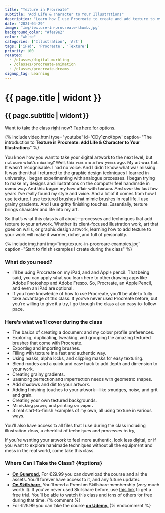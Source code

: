 ```yaml
---
title: "Texture in Procreate"
subtitle: "Add Life & Character to Your Illustrations"
description: "Learn how I use Procreate to create and add texture to my illustrations."
date: "2024-04-29"
image: "img/texture-in-procreate-thumb.jpg"
background_color: "#fea9e2"
color: "white"
categories: ['Illustration', 'Art']
tags: ['iPad', 'Procreate', 'Texture']
priority: 100
related:
  - /classes/digital-marbling
  - /classes/procreate-animation
  - /classes/procreate-dreams
signup_tag: Learning
---
```


# {{ page.title | widont }}
## {{ page.subtitle | widont }}

Want to take the class right now? [Tap here for options.](#options)

{% include video.html type="youtube" id='CDy1znxXbpw' caption="The introduction to **Texture in Procreate: Add Life & Character to Your Illustrations**" %}

You know how you want to take your digital artwork to the next level, but not sure what’s missing? Well, this was me a few years ago. My art was flat. It wasn’t recognisable. I had no voice. And I didn’t know what was missing. It was then that I returned to the graphic design techniques I learned in university. I began experimenting with analogue processes. I began trying to make my designs and illustrations on the computer feel handmade in some way. And this began my love affair with texture. And over the last few years I’ve really found my style and voice. And a lot of it comes from how I use texture. I use textured brushes that mimic brushes in real life. I use grainy gradients. And I use gritty finishing touches. Essentially, texture brings character and life into my art.

So that’s what this class is all about—processes and techniques that add texture to your artwork. Whether its client-focused illustration work, art that goes on walls, or graphic design artwork, learning how to add texture to your work will make it warmer, richer, and full of personality.

{% include img.html img="img/texture-in-procreate-examples.jpg" caption="Start to finish examples I create during the class" %}

### What do you need?

- I’ll be using Procreate on my iPad, and and Apple pencil. That being said, you can apply what you learn here to other drawing apps like Adobe Photoshop and Adobe Fresco. So, Procreate, an Apple Pencil, and even an iPad are optional.
- If you have knowledge of how to use Procreate, you’ll be able to fully take advantage of this class. If you’ve never used Procreate before, but you’re willing to give it a try, I go through the class at an easy-to-follow pace.

### Here’s what we’ll cover during the class

- The basics of creating a document and my colour profile preferences.
- Exploring, duplicating, tweaking, and grouping the amazing textured brushes that come with Procreate.
- Exporting and importing brushes.
- Filling with texture in a fast and authentic way.
- Using masks, alpha locks, and clipping masks for easy texturing.
- Blend modes and a quick and easy hack to add depth and dimension to your work.
- Creating grainy gradients.
- Balancing perfection and imperfection needs with geometric shapes.
- Add shadows and dirt to your artwork.
- Adding finishing touches to your artwork—like smudges, noise, and grit and grain.
- Creating your own textured backgrounds.
- Mimicking paper, and printing on paper.
- 3 real start-to-finish examples of my own, all using texture in various ways.

You’ll also have access to all files that I use during the class including illustration ideas, a checklist of techniques and processes to try, 

If you’re wanting your artwork to feel more authentic, look less digital, or if you want to explore handmade techniques without all the equipment and mess in the real world, come take this class.

### Where Can I Take the Class? {#options}

- [**On Gumroad.**](https://richarmstrong.gumroad.com/l/texture-in-procreate) For €29.99 you can download the course and all the assets. You’ll forever have access to it, and any future updates.
- [**On Skillshare.**](https://skl.sh/4aWAtQs) You’ll need a Premium Skillshare membership (very much worth it). If you’ve never used Skillshare before, use [this link](https://skl.sh/4aWAtQs) to get a free trial. You’ll be able to watch this class and tons of others for free during that time.
{% comment %}
- For €29.99 you can take the course [**on Udemy.**](https://www.udemy.com/course/texture-in-procreate)
{% endcomment %}